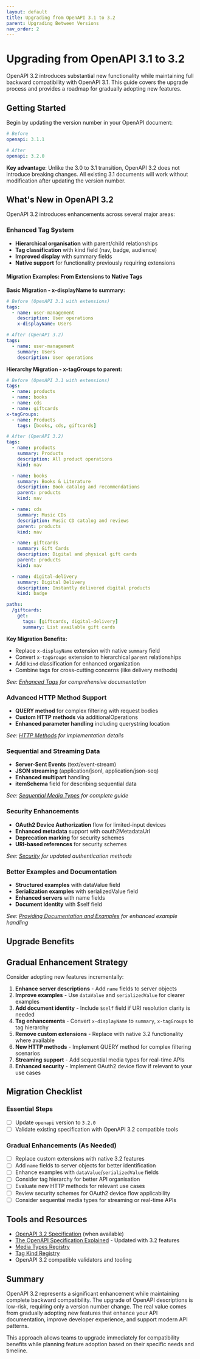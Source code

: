 ```yaml
---
layout: default
title: Upgrading from OpenAPI 3.1 to 3.2
parent: Upgrading Between Versions
nav_order: 2
---
```


# Upgrading from OpenAPI 3.1 to 3.2

OpenAPI 3.2 introduces substantial new functionality while maintaining full backward compatibility with OpenAPI 3.1. This guide covers the upgrade process and provides a roadmap for gradually adopting new features.

## Getting Started

Begin by updating the version number in your OpenAPI document:

```yaml
# Before
openapi: 3.1.1

# After
openapi: 3.2.0
```

**Key advantage**: Unlike the 3.0 to 3.1 transition, OpenAPI 3.2 does not introduce breaking changes. All existing 3.1 documents will work without modification after updating the version number.

## What's New in OpenAPI 3.2

OpenAPI 3.2 introduces enhancements across several major areas:

### Enhanced Tag System

- **Hierarchical organisation** with parent/child relationships
- **Tag classification** with kind field (nav, badge, audience)
- **Improved display** with summary fields
- **Native support** for functionality previously requiring extensions

#### Migration Examples: From Extensions to Native Tags

**Basic Migration - x-displayName to summary:**

```yaml
# Before (OpenAPI 3.1 with extensions)
tags:
  - name: user-management
    description: User operations
    x-displayName: Users

# After (OpenAPI 3.2)
tags:
  - name: user-management
    summary: Users
    description: User operations
```

**Hierarchy Migration - x-tagGroups to parent:**

```yaml
# Before (OpenAPI 3.1 with extensions)
tags:
  - name: products
  - name: books
  - name: cds
  - name: giftcards
x-tagGroups:
  - name: Products
    tags: [books, cds, giftcards]

# After (OpenAPI 3.2)
tags:
  - name: products
    summary: Products
    description: All product operations
    kind: nav

  - name: books
    summary: Books & Literature
    description: Book catalog and recommendations
    parent: products
    kind: nav

  - name: cds
    summary: Music CDs
    description: Music CD catalog and reviews
    parent: products
    kind: nav

  - name: giftcards
    summary: Gift Cards
    description: Digital and physical gift cards
    parent: products
    kind: nav

  - name: digital-delivery
    summary: Digital Delivery
    description: Instantly delivered digital products
    kind: badge

paths:
  /giftcards:
    get:
      tags: [giftcards, digital-delivery]
      summary: List available gift cards
```

**Key Migration Benefits:**

- Replace `x-displayName` extension with native `summary` field
- Convert `x-tagGroups` extension to hierarchical `parent` relationships
- Add `kind` classification for enhanced organization
- Combine tags for cross-cutting concerns (like delivery methods)

*See: [Enhanced Tags](../specification/tags) for comprehensive documentation*

### Advanced HTTP Method Support

- **QUERY method** for complex filtering with request bodies
- **Custom HTTP methods** via additionalOperations
- **Enhanced parameter handling** including querystring location

*See: [HTTP Methods](../specification/http-methods) for implementation details*

### Sequential and Streaming Data

- **Server-Sent Events** (text/event-stream)
- **JSON streaming** (application/jsonl, application/json-seq)
- **Enhanced multipart** handling
- **itemSchema** field for describing sequential data

*See: [Sequential Media Types](../specification/media-types) for complete guide*

### Security Enhancements

- **OAuth2 Device Authorization** flow for limited-input devices
- **Enhanced metadata** support with oauth2MetadataUrl
- **Deprecation marking** for security schemes
- **URI-based references** for security schemes

*See: [Security](../specification/security) for updated authentication methods*

### Better Examples and Documentation

- **Structured examples** with dataValue field
- **Serialization examples** with serializedValue field
- **Enhanced servers** with name fields
- **Document identity** with $self field

*See: [Providing Documentation and Examples](../specification/docs) for enhanced example handling*

## Upgrade Benefits

## Gradual Enhancement Strategy

Consider adopting new features incrementally:

1. **Enhance server descriptions** - Add `name` fields to server objects
2. **Improve examples** - Use `dataValue` and `serializedValue` for clearer examples
3. **Add document identity** - Include `$self` field if URI resolution clarity is needed
1. **Tag enhancements** - Convert `x-displayName` to `summary`, `x-tagGroups` to tag hierarchy
2. **Remove custom extensions** - Replace with native 3.2 functionality where available
1. **New HTTP methods** - Implement QUERY method for complex filtering scenarios
2. **Streaming support** - Add sequential media types for real-time APIs
3. **Enhanced security** - Implement OAuth2 device flow if relevant to your use cases

## Migration Checklist

### Essential Steps

- [ ] Update `openapi` version to `3.2.0`
- [ ] Validate existing specification with OpenAPI 3.2 compatible tools

### Gradual Enhancements (As Needed)

- [ ] Replace custom extensions with native 3.2 features
- [ ] Add `name` fields to server objects for better identification
- [ ] Enhance examples with `dataValue`/`serializedValue` fields
- [ ] Consider tag hierarchy for better API organisation
- [ ] Evaluate new HTTP methods for relevant use cases
- [ ] Review security schemes for OAuth2 device flow applicability
- [ ] Consider sequential media types for streaming or real-time APIs

## Tools and Resources

- [OpenAPI 3.2 Specification](https://spec.openapis.org/oas/v3.2) (when available)
- [The OpenAPI Specification Explained](../specification/) - Updated with 3.2 features
- [Media Types Registry](https://spec.openapis.org/registry/media-type/index.html)
- [Tag Kind Registry](https://spec.openapis.org/registry/tag-kind/index.html)
- OpenAPI 3.2 compatible validators and tooling

## Summary

OpenAPI 3.2 represents a significant enhancement while maintaining complete backward compatibility. The upgrade of OpenAPI descriptions is low-risk, requiring only a version number change. The real value comes from gradually adopting new features that enhance your API documentation, improve developer experience, and support modern API patterns.

This approach allows teams to upgrade immediately for compatibility benefits while planning feature adoption based on their specific needs and timeline.
